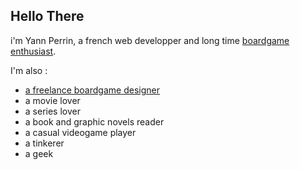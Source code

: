 ## Hello There

i'm Yann Perrin, a french web developper and long time [boardgame enthusiast](/hobby/boardgames/index.md).

I'm also :
- [a freelance boardgame designer](https://boardgamegeek.com/boardgamedesigner/156056/yann-perrin)
- a movie lover
- a series lover
- a book and graphic novels reader
- a casual videogame player
- a tinkerer
- a geek



<!--
**Le-Yann/Le-Yann** is a ✨ _special_ ✨ repository because its `README.md` (this file) appears on your GitHub profile.

Here are some ideas to get you started:

- 🔭 I’m currently working on ...
- 🌱 I’m currently learning ...
- 👯 I’m looking to collaborate on ...
- 🤔 I’m looking for help with ...
- 💬 Ask me about ...
- 📫 How to reach me: ...
- 😄 Pronouns: ...
- ⚡ Fun fact: ...
-->
